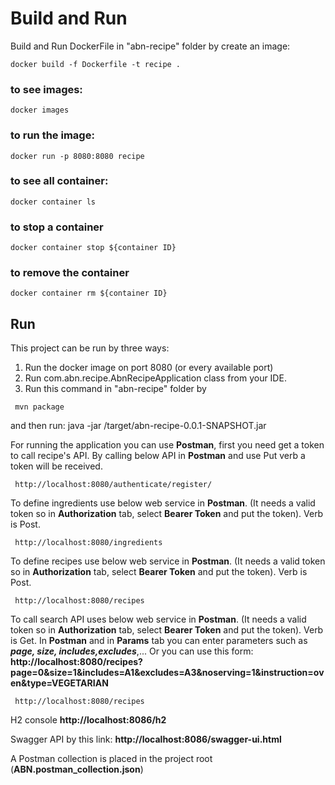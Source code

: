 # Build and Run
Build and Run DockerFile in "abn-recipe" folder by create an image:
```
docker build -f Dockerfile -t recipe .
```
### to see images:
```
docker images
```
### to run the image:
```
docker run -p 8080:8080 recipe
```
### to see all container:
```
docker container ls
```
### to stop a container
```
docker container stop ${container ID}
```
### to remove the container
```
docker container rm ${container ID}
```

## Run
This project can be run by three ways:
1.  Run the docker image on port 8080 (or every available port)
2.	Run com.abn.recipe.AbnRecipeApplication class from your IDE.
3.	Run this command in "abn-recipe" folder by
```
 mvn package
```
and then run:
java -jar /target/abn-recipe-0.0.1-SNAPSHOT.jar

For running the application you can use **Postman**, first you need get a token to call recipe's API. By calling below API in **Postman** and use Put verb a token will be received.

```
 http://localhost:8080/authenticate/register/
```

To define ingredients use below web service in **Postman**. (It needs a valid token so in **Authorization** tab, select **Bearer Token** and put the token). Verb is Post.
```
 http://localhost:8080/ingredients
```
To define recipes use below web service in **Postman**. (It needs a valid token so in **Authorization** tab, select **Bearer Token** and put the token). Verb is Post.
```
 http://localhost:8080/recipes
```

To call search API uses below web service in **Postman**. (It needs a valid token so in **Authorization** tab, select **Bearer Token** and put the token). Verb is Get.
In **Postman** and in **Params** tab you can enter parameters such as ***page, size, includes,excludes***,...
Or you can use this form: **http://localhost:8080/recipes?page=0&size=1&includes=A1&excludes=A3&noserving=1&instruction=oven&type=VEGETARIAN**
```
 http://localhost:8080/recipes
```


H2 console **http://localhost:8086/h2**

Swagger API by this link: **http://localhost:8086/swagger-ui.html**

A Postman collection is placed in the project root (**ABN.postman_collection.json**)